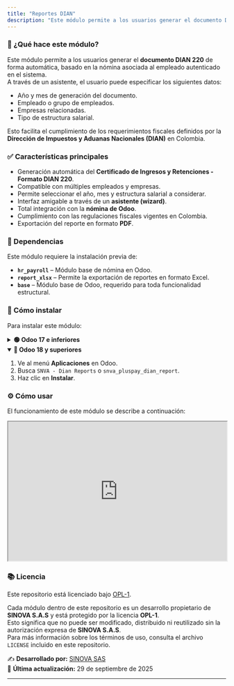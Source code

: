 ```yaml
---
title: "Reportes DIAN"
description: "Este módulo permite a los usuarios generar el documento DIAN 220 de forma automática, basado en la nómina asociada al empleado autenticado en el sistema."
---
```


### 📌 ¿Qué hace este módulo?
Este módulo permite a los usuarios generar el **documento DIAN 220** de forma automática, basado en la nómina asociada al empleado autenticado en el sistema.  
A través de un asistente, el usuario puede especificar los siguientes datos:

- Año y mes de generación del documento.
- Empleado o grupo de empleados.
- Empresas relacionadas.
- Tipo de estructura salarial.

Esto facilita el cumplimiento de los requerimientos fiscales definidos por la **Dirección de Impuestos y Aduanas Nacionales (DIAN)** en Colombia.

### ✅ Características principales
- Generación automática del **Certificado de Ingresos y Retenciones - Formato DIAN 220**.
- Compatible con múltiples empleados y empresas.
- Permite seleccionar el año, mes y estructura salarial a considerar.
- Interfaz amigable a través de un **asistente (wizard)**.
- Total integración con la **nómina de Odoo**.
- Cumplimiento con las regulaciones fiscales vigentes en Colombia.
- Exportación del reporte en formato **PDF**.

### 🔗 Dependencias
Este módulo requiere la instalación previa de:

- **`hr_payroll`** – Módulo base de nómina en Odoo.
- **`report_xlsx`** – Permite la exportación de reportes en formato Excel.
- **`base`** – Módulo base de Odoo, requerido para toda funcionalidad estructural.

### 💪 Cómo instalar
Para instalar este módulo:
<details>
  <summary><strong>🟢 Odoo 17 e inferiores</strong></summary>

1. Ve al menú **Aplicaciones** en Odoo.
2. Busca `NBT - Dian Reports` o `l10n_co_dian_reports`.
3. Haz clic en **Instalar**.
</details>

<details open>
  <summary><strong>🔵 Odoo 18 y superiores</strong></summary>

1. Ve al menú **Aplicaciones** en Odoo.
2. Busca `SNVA - Dian Reports` o `snva_pluspay_dian_report`.
3. Haz clic en **Instalar**.  
</details>

### ⚙️ Cómo usar
El funcionamiento de este módulo se describe a continuación:

<iframe src="https://drive.google.com/file/d/1pA-YIHldBU8OYPoWL6h7t85RKPmPiWVj/preview" width="100%" height="320" allow="autoplay">
</iframe>

### 📚 Licencia

Este repositorio está licenciado bajo [OPL-1](LICENSE).

Cada módulo dentro de este repositorio es un desarrollo propietario de **SINOVA S.A.S** y está protegido por la licencia **OPL-1**.  
Esto significa que no puede ser modificado, distribuido ni reutilizado sin la autorización expresa de **SINOVA S.A.S**.  
Para más información sobre los términos de uso, consulta el archivo `LICENSE` incluido en este repositorio.

✍️ **Desarrollado por:** [SINOVA SAS](https://www.sinova.co/)  
📅 **Última actualización:** 29 de septiembre de 2025

---